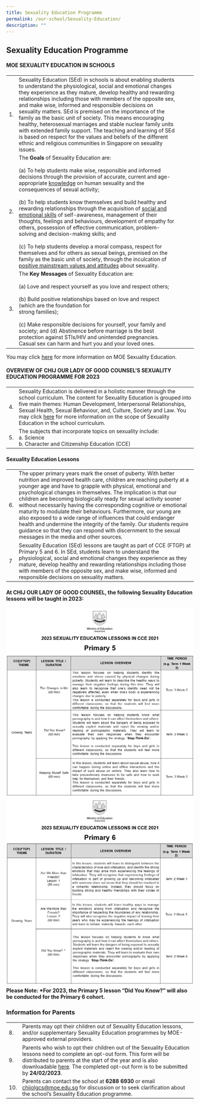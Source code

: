 ```yaml
---
title: Sexuality Education Programme
permalink: /our-school/Sexuality-Education/
description: ""
---
```

## Sexuality Education Programme 

#### MOE SEXUALITY EDUCATION IN SCHOOLS

|        |                                                                                                                                                                                                                                                                                                                                                                                                                                                                                                                                                                                                                                                                                                                                                                                                                                                                                                                                                                                                |   |   |   |
|--------|------------------------------------------------------------------------------------------------------------------------------------------------------------------------------------------------------------------------------------------------------------------------------------------------------------------------------------------------------------------------------------------------------------------------------------------------------------------------------------------------------------------------------------------------------------------------------------------------------------------------------------------------------------------------------------------------------------------------------------------------------------------------------------------------------------------------------------------------------------------------------------------------------------------------------------------------------------------------------------------------|---|---|---|
| 1.     |              Sexuality Education (SEd) in schools is about enabling students to understand the physiological, social and emotional changes they experience as they mature, develop healthy and rewarding relationships including those with members of the opposite sex, and make wise, informed and responsible decisions on sexuality matters. SEd is premised on the importance of the family as the basic unit of society. This means encouraging healthy, heterosexual marriages and stable nuclear family units with extended family support. The teaching and learning of SEd is based on respect for the values and beliefs of the different ethnic and religious communities in Singapore on sexuality issues.                                                                                                                                                                                                                                                                         |   |   |   |
| 2.     | The **Goals** of Sexuality Education are:<br><br>(a)            To help students make wise, responsible and informed decisions through the provision of accurate, current and age-appropriate <u>knowledge</u> on human sexuality and the consequences of sexual activity;<br><br>(b)          To help students know themselves and build healthy and rewarding relationships through the acquisition of <u>social and emotional skills</u> of self-awareness, management of their thoughts, feelings and behaviours, development of empathy for others, possession of effective communication, problem-solving and decision-making skills; and<br><br>            (c)          To help students develop a moral compass, respect for themselves and for others as sexual beings, premised on the family as the basic unit of society, through the inculcation of <u>positive mainstream values and attitudes</u> about sexuality.  |   |   |   |
| 3.     | The **Key Messages** of Sexuality Education are:<br><br>(a)        Love and respect yourself as you love and respect others;<br><br>(b)     Build positive relationships based on love and respect (which are the foundation for<br>strong families);<br><br>(c)    Make responsible decisions for yourself, your family and society; and            (d)    Abstinence before marriage is the best protection against STIs/HIV and unintended pregnancies. Casual sex can harm and hurt you  and your loved ones.                                                                                                                                                                                                                                                                                                                                                                                                                                                                         |   |   |   |

You may click [here](https://go.gov.sg/moe-sexuality-education) for more information on MOE Sexuality Education.

#### OVERVIEW OF CHIJ OUR LADY OF GOOD COUNSEL’S SEXUALITY EDUCATION PROGRAMME FOR 2023 

|    |                                                                                                                                                                                                                                                                                                                                                                                  |
|----|----------------------------------------------------------------------------------------------------------------------------------------------------------------------------------------------------------------------------------------------------------------------------------------------------------------------------------------------------------------------------------|
| 4. | Sexuality Education is delivered in a holistic manner through the school curriculum. The content for Sexuality Education is grouped into five main themes: Human Development, Interpersonal Relationships, Sexual Health, Sexual Behaviour, and, Culture, Society and Law. You may click [here](https://go.gov.sg/moe-sexuality-education-scope) for more information on the scope of Sexuality Education in the school curriculum. |
| 5. | The subjects that incorporate topics on sexuality include:<br>a.       Science<br>b.       Character and Citizenship Education (CCE)                                                                                                                                                                                       |

#### Sexuality Education Lessons

|    |                                                                                                                                                                                                                                                                                                                                                                                                                                                                                                        |
|----|--------------------------------------------------------------------------------------------------------------------------------------------------------------------------------------------------------------------------------------------------------------------------------------------------------------------------------------------------------------------------------------------------------------------------------------------------------------------------------------------------------|
| 6. | The upper primary years mark the onset of puberty. With better nutrition and improved health care, children are reaching puberty at a younger age and have to grapple with physical, emotional and psychological changes in themselves. The implication is that our children are becoming biologically ready for sexual activity sooner without necessarily having the corresponding cognitive or emotional maturity to modulate their behaviours. Furthermore, our young are also exposed to a wide range of influences that could endanger health and undermine the integrity of the family. Our students require guidance so that they can respond with discernment to the sexual messages in the media and other sources.  |
| 7  | Sexuality Education (SEd) lessons are taught as part of CCE (FTGP) at Primary 5 and 6. In SEd, students learn to understand the physiological, social and emotional changes they experience as they mature, develop healthy and rewarding relationships including those with members of the opposite sex, and make wise, informed and responsible decisions on sexuality matters.                                                                                                                                                        |

#### At CHIJ OUR LADY OF GOOD COUNSEL, the following Sexuality Education lessons will be taught in 2023:

![](/images/2023SEDP5Table(2).jpg)
![](/images/2023SEDP6Table.jpg)
**Please Note: 
  \*For 2023, the Primary 5 lesson “Did You Know?” will also be conducted for the Primary 6 cohort.**


### Information for Parents

|     |                                                                                                                                                                                                                                                                                 |
|-----|---------------------------------------------------------------------------------------------------------------------------------------------------------------------------------------------------------------------------------------------------------------------------------|
| 8.  |    Parents may opt their children out of Sexuality Education lessons, and/or supplementary Sexuality Education programmes by MOE-approved external providers.                                                                                                                    |
| 9.  |  Parents who wish to opt their children out of the Sexuality Education lessons need to complete an opt-out form. This form will be distributed to parents at the start of the year and is also downloadable [here](/files/Annex%20A%20SEd%20Opt%20Out%20Form%202023.pdf). The completed opt-out form is to be submitted by **24/02/2023**.|
| 10. |        Parents can contact the school at **6288 6930** or email [chijolgcs@moe.edu.sg](chijolgcs@moe.edu.sg) for discussion or to seek clarification about the school’s Sexuality Education programme.                                                                                                     |